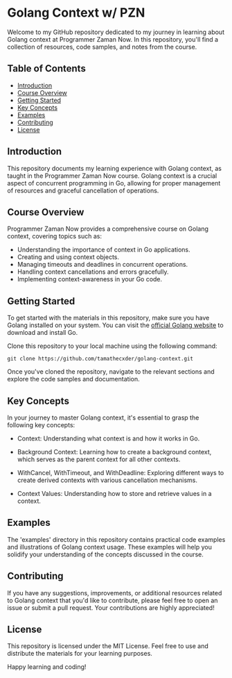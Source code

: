 # Golang Context w/ PZN

Welcome to my GitHub repository dedicated to my journey in learning about Golang context at Programmer Zaman Now. In this repository, you'll find a collection of resources, code samples, and notes from the course.

## Table of Contents

- [Introduction](#introduction)
- [Course Overview](#course-overview)
- [Getting Started](#getting-started)
- [Key Concepts](#key-concepts)
- [Examples](#examples)
- [Contributing](#contributing)
- [License](#license)

## Introduction

This repository documents my learning experience with Golang context, as taught in the Programmer Zaman Now course. Golang context is a crucial aspect of concurrent programming in Go, allowing for proper management of resources and graceful cancellation of operations.

## Course Overview

Programmer Zaman Now provides a comprehensive course on Golang context, covering topics such as:

- Understanding the importance of context in Go applications.
- Creating and using context objects.
- Managing timeouts and deadlines in concurrent operations.
- Handling context cancellations and errors gracefully.
- Implementing context-awareness in your Go code.

## Getting Started

To get started with the materials in this repository, make sure you have Golang installed on your system. You can visit the [official Golang website](https://golang.org/dl/) to download and install Go.

Clone this repository to your local machine using the following command:

```shell
git clone https://github.com/tamathecxder/golang-context.git
```

Once you've cloned the repository, navigate to the relevant sections and explore the code samples and documentation.

## Key Concepts

In your journey to master Golang context, it's essential to grasp the following key concepts:

* Context: Understanding what context is and how it works in Go.

* Background Context: Learning how to create a background context, which serves as the parent context for all other contexts.

* WithCancel, WithTimeout, and WithDeadline: Exploring different ways to create derived contexts with various cancellation mechanisms.

* Context Values: Understanding how to store and retrieve values in a context.

## Examples

The 'examples' directory in this repository contains practical code examples and illustrations of Golang context usage. These examples will help you solidify your understanding of the concepts discussed in the course.

## Contributing

If you have any suggestions, improvements, or additional resources related to Golang context that you'd like to contribute, please feel free to open an issue or submit a pull request. Your contributions are highly appreciated!

## License

This repository is licensed under the MIT License. Feel free to use and distribute the materials for your learning purposes.

Happy learning and coding!
